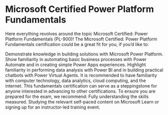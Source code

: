 # Microsoft Certified Power Platform Fundamentals
Here everything revolves around the topic Microsoft Certified: Power Platform Fundamentals (PL-900)!
The Microsoft Certified: Power Platform Fundamentals certification could be a great fit for you, if you’d like to:

Demonstrate knowledge in building solutions with Microsoft Power Platform.
Show familiarity in automating basic business processes with Power Automate and in creating simple Power Apps experiences.
Highlight familiarity in performing data analysis with Power BI and in building practical chatbots with Power Virtual Agents.
It is recommended to have familiarity with computer technology, data analytics, cloud computing, and the internet. This fundamentals certification can serve as a steppingstone for anyone interested in advancing to other certifications.
To ensure you are prepared for the exam, we recommend:
Fully understanding the skills measured.
Studying the relevant self-paced content on Microsoft Learn or signing up for an instructor-led training event.
